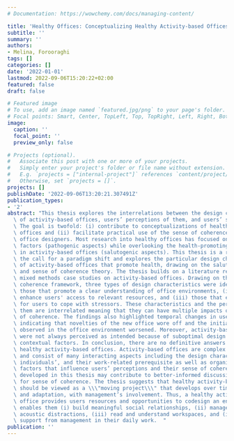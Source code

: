 ```yaml
---
# Documentation: https://wowchemy.com/docs/managing-content/

title: 'Healthy Offices: Conceptualizing Healthy Activity-based Offices'
subtitle: ''
summary: ''
authors:
- Melina, Forooraghi
tags: []
categories: []
date: '2022-01-01'
lastmod: 2022-09-06T15:20:22+02:00
featured: false
draft: false

# Featured image
# To use, add an image named `featured.jpg/png` to your page's folder.
# Focal points: Smart, Center, TopLeft, Top, TopRight, Left, Right, BottomLeft, Bottom, BottomRight.
image:
  caption: ''
  focal_point: ''
  preview_only: false

# Projects (optional).
#   Associate this post with one or more of your projects.
#   Simply enter your project's folder or file name without extension.
#   E.g. `projects = ["internal-project"]` references `content/project/deep-learning/index.md`.
#   Otherwise, set `projects = []`.
projects: []
publishDate: '2022-09-06T13:20:21.307491Z'
publication_types:
- '2'
abstract: "This thesis explores the interrelations between the design characteristics\
  \ of activity-based offices, users’ perceptions of them, and users’ sense of coherence.\
  \ The goal is twofold: (i) contribute to conceptualizations of healthy activity-based\
  \ offices and (ii) facilitate practical use of the sense of coherence theory for\
  \ office designers. Most research into healthy offices has focused on harm-causing\
  \ factors (pathogenic aspects) while overlooking the health-promoting design characteristics\
  \ in activity-based offices (salutogenic aspects). This thesis is a response to\
  \ the call for a paradigm shift and explores the particular design characteristics\
  \ of activity-based offices that promote health, drawing on the salutogenic approach\
  \ and sense of coherence theory. The thesis builds on a literature review and two\
  \ mixed methods case studies on activity-based offices. Drawing on the sense of\
  \ coherence framework, three types of design characteristics were identified: (i)\
  \ those that promote a clear understanding of office environments, (ii) those that\
  \ enhance users' access to relevant resources, and (iii) those that evoke meaning\
  \ for users to cope with stressors. These characteristics and the perceptions of\
  \ them are interrelated meaning that they can have multiple impacts on users’ sense\
  \ of coherence. The findings also highlighted temporal changes in users’ perceptions,\
  \ indicating that novelties of the new office wore off and the initial problems\
  \ observed in the office environment worsened. Moreover, activity-based offices\
  \ were not always perceived as intended because of suboptimal design solutions and\
  \ contextual factors. In conclusion, there are no definitive answers to how to design\
  \ healthy activity-based offices. Activity-based offices are complex environments\
  \ and consist of many interacting aspects including the design characteristics,\
  \ individuals’, and their work-related prerequisite as well as organization-related\
  \ factors that influence users’ perceptions and their sense of coherence. The framework\
  \ developed in this thesis may contribute to better-informed discussions about designing\
  \ for sense of coherence. The thesis suggests that healthy activity-based offices\
  \ should be viewed as a \\\"moving project\\\" that develops over time through experimentation\
  \ and adaptation, with management’s involvement. Thus, a healthy activity-based\
  \ office provides users resources and opportunities to codesign an environment that\
  \ enables them (i) build meaningful social relationships, (ii) manage visual and\
  \ acoustic distractions, (iii) read and understand workspaces, and (iv) receive\
  \ support from management in their daily work.  "
publication: ''
---
```

